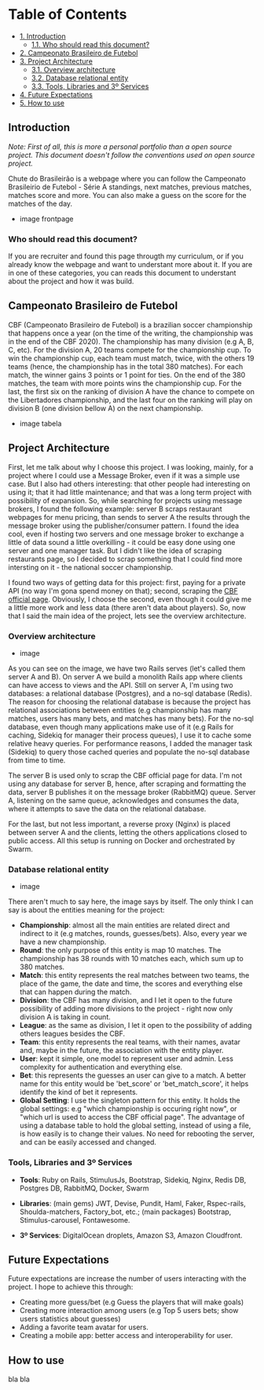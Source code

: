 # Table of Contents

- [1. Introduction](#introduction)
  - [1.1. Who should read this document?](#who-should-read)
- [2. Campeonato Brasileiro de Futebol](#campeonato-brasileiro)
- [3. Project Architecture](#architecture)
  - [3.1. Overview architecture](#overview-architecture)
  - [3.2. Database relational entity](#database-relational-entity)
  - [3.3. Tools, Libraries and 3º Services](#tools)
- [4. Future Expectations](#future-expectations)
- [5. How to use](#how-to-use)

## Introduction

_Note: First of all, this is more a personal portfolio than a open source project. This document doesn't follow the conventions used on open source project._

Chute do Brasileirão is a webpage where you can follow the Campeonato Brasileirio de Futebol - Série A standings, next matches, previous matches, matches score and more. You can also make a guess on the score for the matches of the day.

- image frontpage

### Who should read this document?

If you are recruiter and found this page througth my curriculum, or if you already know the webpage and want to understant more about it. If you are in one of these categories, you can reads this document to understant about the project and how it was build.

## Campeonato Brasileiro de Futebol

CBF (Campeonato Brasileiro de Futebol) is a brazilian soccer championship that happens once a year (on the time of the writing, the championship was in the end of the CBF 2020). The championship has many division (e.g A, B, C, etc). For the division A, 20 teams compete for the championship cup. To win the championship cup, each team must match, twice, with the others 19 teams (hence, the championship has in the total 380 matches). For each match, the winner gains 3 points or 1 point for ties. On the end of the 380 matches, the team with more points wins the championship cup. For the last, the first six on the ranking of division A have the chance to compete on the Libertadores championship, and the last four on the ranking will play on division B (one division bellow A) on the next championship.

- image tabela

## Project Architecture

First, let me talk about why I choose this project. I was looking, mainly, for a project where I could use a Message Broker, even if it was a simple use case. But I also had others interesting: that other people had interesting on using it; that it had little maintenance; and that was a long term project with possibility of expansion. So, while searching for projects using message brokers, I found the following example: server B scraps restaurant webpages for menu pricing, than sends to server A the results through the message broker using the publisher/consumer pattern. I found the idea cool, even if hosting two servers and one message broker to exchange a little of data sound a little overkilling - it could be easy done using one server and one manager task. But I didn't like the idea of scraping restaurants page, so I decided to scrap something that I could find more intersting on it - the national soccer championship.

I found two ways of getting data for this project: first, paying for a private API (no way I'm gona spend money on that); second, scraping the [CBF official page](https://www.cbf.com.br/futebol-brasileiro/competicoes/campeonato-brasileiro-serie-a). Obviously, I choose the second, even though it could give me a little more work and less data (there aren't data about players). So, now that I said the main idea of the project, lets see the overview architecture.

### Overview architecture

- image

As you can see on the image, we have two Rails serves (let's called them server A and B). On server A we build a monolith Rails app where clients can have access to views and the API. Still on server A, I'm using two databases: a relational database (Postgres), and a no-sql database (Redis). The reason for choosing the relational database is because the project has relational associations between entities (e.g championship has many matches, users has many bets, and matches has many bets). For the no-sql database, even though many applications make use of it (e.g Rails for caching, Sidekiq for manager their process queues), I use it to cache some relative heavy queries. For performance reasons, I added the manager task (Sidekiq) to query those cached queries and populate the no-sql database from time to time.

The server B is used only to scrap the CBF official page for data. I'm not using any database for server B, hence, after scraping and formatting the data, server B publishes it on the message broker (RabbitMQ) queue. Server A, listening on the same queue, acknowledges and consumes the data, where it attempts to save the data on the relational database.

For the last, but not less important, a reverse proxy (Nginx) is placed between server A and the clients, letting the others applications closed to public access. All this setup is running on Docker and orchestrated by Swarm.

### Database relational entity

- image

There aren't much to say here, the image says by itself. The only think I can say is about the entities meaning for the project:

- **Championship**: almost all the main entities are related direct and indirect to it (e.g matches, rounds, guesses/bets). Also, every year we have a new championship.
- **Round**: the only purpose of this entity is map 10 matches. The championship has 38 rounds with 10 matches each, which sum up to 380 matches.
- **Match**: this entity represents the real matches between two teams, the place of the game, the date and time, the scores and everything else that can happen during the match.
- **Division**: the CBF has many division, and I let it open to the future possibility of adding more divisions to the project - right now only division A is taking in count.
- **League**: as the same as division, I let it open to the possibility of adding others leagues besides the CBF.
- **Team**: this entity represents the real teams, with their names, avatar and, maybe in the future, the association with the entity player.
- **User**: kept it simple, one model to represent user and admin. Less complexity for authentication and everything else.
- **Bet**: this represents the guesses an user can give to a match. A better name for this entity would be 'bet_score' or 'bet_match_score', it helps identify the kind of bet it represents.
- **Global Setting**: I use the singleton pattern for this entity. It holds the global settings: e.g "which championship is occuring right now", or "which url is used to access the CBF official page". The advantage of using a database table to hold the global setting, instead of using a file, is how easily is to change their values. No need for rebooting the server, and can be easily accessed and changed.

### Tools, Libraries and 3º Services

- **Tools**: Ruby on Rails, StimulusJs, Bootstrap, Sidekiq, Nginx, Redis DB, Postgres DB, RabbitMQ, Docker, Swarm

- **Libraries**: (main gems) JWT, Devise, Pundit, Haml, Faker, Rspec-rails, Shoulda-matchers, Factory_bot, etc.; (main packages) Bootstrap, Stimulus-carousel, Fontawesome.

- **3º Services**: DigitalOcean droplets, Amazon S3, Amazon Cloudfront.

## Future Expectations

Future expectations are increase the number of users interacting with the project. I hope to achieve this through:

- Creating more guess/bet (e.g Guess the players that will make goals)
- Creating more interaction among users (e.g Top 5 users bets; show users statistics about guesses)
- Adding a favorite team avatar for users.
- Creating a mobile app: better access and interoperability for user.

## How to use

bla bla
